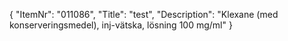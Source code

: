 {
  "ItemNr": "011086",
  "Title": "test",
  "Description": "Klexane (med konserveringsmedel), inj-vätska, lösning 100 mg/ml"
}